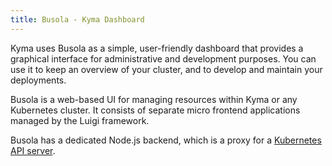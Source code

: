 ```yaml
---
title: Busola - Kyma Dashboard
---
```


Kyma uses Busola as a simple, user-friendly dashboard that provides a graphical interface for administrative and development purposes. You can use it to keep an overview of your cluster, and to develop and maintain your deployments.

Busola is a web-based UI for managing resources within Kyma or any Kubernetes cluster. It consists of separate micro frontend applications managed by the Luigi framework.

Busola has a dedicated Node.js backend, which is a proxy for a [Kubernetes API server](https://kubernetes.io/docs/concepts/overview/components/#kube-apiserver).
